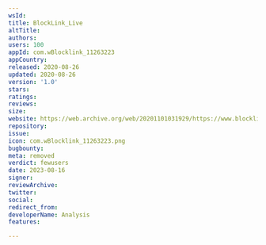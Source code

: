 ```yaml
---
wsId: 
title: BlockLink_Live
altTitle: 
authors: 
users: 100
appId: com.wBlocklink_11263223
appCountry: 
released: 2020-08-26
updated: 2020-08-26
version: '1.0'
stars: 
ratings: 
reviews: 
size: 
website: https://web.archive.org/web/20201101031929/https://www.blocklink.live/
repository: 
issue: 
icon: com.wBlocklink_11263223.png
bugbounty: 
meta: removed
verdict: fewusers
date: 2023-08-16
signer: 
reviewArchive: 
twitter: 
social: 
redirect_from: 
developerName: Analysis
features: 

---
```


